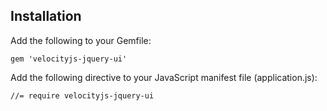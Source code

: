 ## Installation

Add the following to your Gemfile:

    gem 'velocityjs-jquery-ui'

Add the following directive to your JavaScript manifest file (application.js):

    //= require velocityjs-jquery-ui
